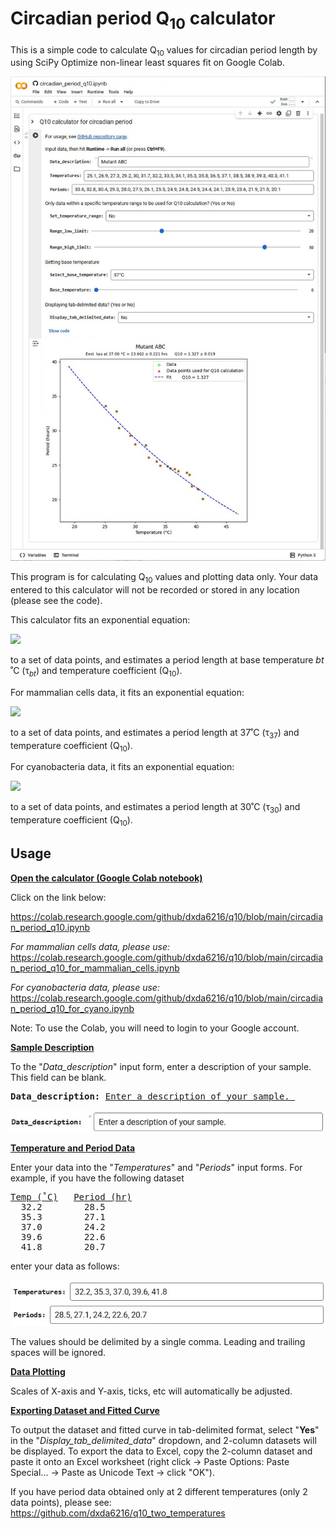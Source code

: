 # Circadian period Q<sub>10</sub> calculator
This is a simple code to calculate Q<sub>10</sub> values for circadian period length by using SciPy Optimize non-linear least squares fit on Google Colab.<br />

<img width="836" alt="q10cc" src="https://github.com/dxda6216/q10/blob/main/images/q10cc.jpg?raw=true"><br />

This program is for calculating Q<sub>10</sub> values and plotting data only. Your data entered to this calculator will not be recorded or stored in any location (please see the code).

This calculator fits an exponential equation:

<img src="https://latex.codecogs.com/svg.image?\tau&space;_{t}=\frac{\tau&space;_{bt}}{{Q_{10}}^{^({\frac{t-bt}{10}})}">

to a set of data points, and estimates a period length at base temperature *bt* ˚C (τ<sub>*bt*</sub>) and temperature coefficient (Q<sub>10</sub>).

For mammalian cells data, it fits an exponential equation:

<img src="https://latex.codecogs.com/svg.image?\tau&space;_{t}=\frac{\tau&space;_{37}}{{Q_{10}}^{^({\frac{t-37}{10}})}">

to a set of data points, and estimates a period length at 37˚C (τ<sub>37</sub>) and temperature coefficient (Q<sub>10</sub>).

For cyanobacteria data, it fits an exponential equation:

<img src="https://latex.codecogs.com/svg.image?\tau&space;_{t}=\frac{\tau&space;_{30}}{{Q_{10}}^{^({\frac{t-30}{10}})}">

to a set of data points, and estimates a period length at 30˚C (τ<sub>30</sub>) and temperature coefficient (Q<sub>10</sub>).

## Usage

<b><ins>Open the calculator (Google Colab notebook)</ins></b>

Click on the link below:<br/>

https://colab.research.google.com/github/dxda6216/q10/blob/main/circadian_period_q10.ipynb<br/>

*For mammalian cells data, please use:*<br/>
https://colab.research.google.com/github/dxda6216/q10/blob/main/circadian_period_q10_for_mammalian_cells.ipynb<br/>

*For cyanobacteria data, please use:*<br/>
https://colab.research.google.com/github/dxda6216/q10/blob/main/circadian_period_q10_for_cyano.ipynb<br/>

Note: To use the Colab, you will need to login to your Google account.

<b><ins>Sample Description</ins></b>

To the "<i>Data_description</i>" input form, enter a description of your sample. This field can be blank.

<pre><b>Data_description:</b> <ins>Enter a description of your sample. </ins></pre>
<pre><img width="613" alt="q10cc" src="https://github.com/dxda6216/q10/blob/main/images/data_description_input.jpg?raw=true"></pre>

<b><ins>Temperature and Period Data</ins></b>

Enter your data into the "<i>Temperatures</i>" and "<i>Periods</i>" input forms.
For example, if you have the following dataset

<pre><ins>Temp (˚C)</ins>   <ins>Period (hr)</ins>
  32.2        28.5
  35.3        27.1
  37.0        24.2
  39.6        22.6
  41.8        20.7</pre>
enter your data as follows:


<pre><img width="631" alt="q10cc" src="https://github.com/dxda6216/q10/blob/main/images/datainput.jpg?raw=true"></pre>
The values should be delimited by a single comma. Leading and trailing spaces will be ignored.

<b><ins>Data Plotting</ins></b>

Scales of X-axis and Y-axis, ticks, etc will automatically be adjusted.

<b><ins>Exporting Dataset and Fitted Curve</ins></b>

To output the dataset and fitted curve in tab-delimited format, select "<b>Yes</b>" in the "<i>Display_tab_delimited_data</i>" dropdown, and 2-column datasets will be displayed. To export the data to Excel, copy the 2-column dataset and paste it onto an Excel worksheet (right click -> Paste Options: Paste Special... -> Paste as Unicode Text -> click "OK").

If you have period data obtained only at 2 different temperatures (only 2 data points), please see:
https://github.com/dxda6216/q10_two_temperatures
